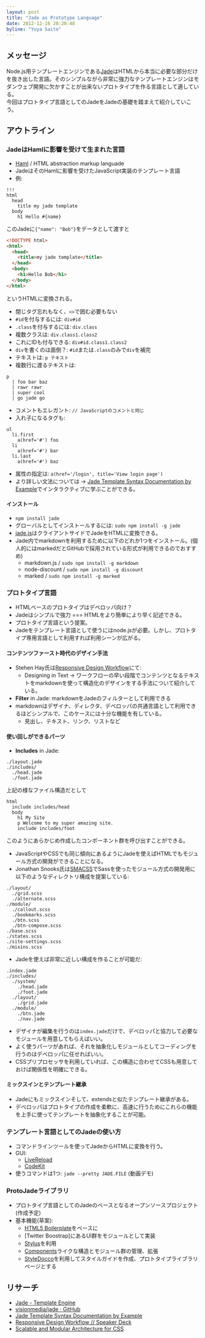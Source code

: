 ```yaml
---
layout: post
title: "Jade as Prototype Language"
date: 2012-12-16 20:20:48
byline: "Yuya Saito"
---
```


## メッセージ

Node.js用テンプレートエンジンである[Jade](http://jade-lang.com/)はHTMLから本当に必要な部分だけを抜き出した言語。そのシンプルながら非常に強力なテンプレートエンジンはモダンウェブ開発に欠かすことが出来ないプロトタイプを作る言語として適している。  
今回はプロトタイプ言語としてのJadeをJadeの基礎を踏まえて紹介していこう。

## アウトライン

### JadeはHamlに影響を受けて生まれた言語

- [Haml](http://haml.info/) / HTML abstraction markup languade
- JadeはそのHamlに影響を受けたJavaScript実装のテンプレート言語
- 例:

~~~jade
!!!
html
  head
    title my jade template
  body
    h1 Hello #{name}
~~~

このJadeに`{"name": "Bob"}`をデータとして渡すと

~~~html
<!DOCTYPE html>
<html>
  <head>
    <title>my jade template</title>
  </head>
  <body>
    <h1>Hello Bob</h1>
  </body>
</html>
~~~

というHTMLに変換される。

- 閉じタグ忘れもなく、`<>`で囲む必要もない
- `#id`を付与するには: `div#id`
- `.class`を付与するには: `div.class`
- 複数クラスは: `div.class1.class2`
- これにIDも付与できる: `div#id.class1.class2`
- `div`を書くのは面倒？: `#id`または`.class`のみで`div`を補完
- テキストは: `p テキスト`
- 複数行に渡るテキストは:

~~~jade
p
  | foo bar baz
  | rawr rawr
  | super cool
  | go jade go
~~~

- コメントもエレガント: `// JavaScriptのコメントと同じ`
- 入れ子になるタグも:

~~~jade
ul
  li.first
    a(href='#') foo
  li
    a(href='#') bar
  li.last
    a(href='#') baz
~~~

- 属性の指定は: `a(href='/login', title='View login page')`
- より詳しい文法については → [Jade Template Syntax Documentation by Example](http://naltatis.github.com/jade-syntax-docs/)でインタラクティブに学ぶことができる。

#### インストール

- `npm install jade`
- グローバルとしてインストールするには: `sudo npm install -g jade`
- [jade.js](https://github.com/visionmedia/jade/blob/master/jade.js)はクライアントサイドでJadeをHTMLに変換できる。
- Jade内でmarkdownを利用するために以下のどれか1つをインストール。(個人的にはmarkedだとGitHubで採用されている形式が利用できるのでおすすめ)
	- markdown.js / `sudo npm install -g markdown`
	- node-discount / `sudo npm install -g discount`
	- marked / `sudo npm install -g marked`

### プロトタイプ言語

- HTMLベースのプロトタイプはデベロッパ向け？
- Jadeはシンプルで強力 === HTMLをより簡単により早く記述できる。
- プロトタイプ言語という提案。
- Jadeをテンプレート言語として使うにはnode.jsが必要。しかし、プロトタイプ専用言語として利用すれば利用シーンが広がる。

#### コンテンツファースト時代のデザイン手法

- Stehen Hay氏は[Responsive Design Workflow](https://speakerdeck.com/stephenhay/responsive-design-workflow)にて:
	- Designing in Text → ワークフローの早い段階でコンテンツとなるテキストをmarkdownを使って構造化のデザインをする手法について紹介している。
- **Filter** in Jade: markdownをJadeのフィルターとして利用できる
- markdownはデザイナ、ディレクタ、デベロッパの共通言語として利用できるほどシンプルで、このケースには十分な機能を有している。
	- 見出し、テキスト、リンク、リストなど

#### 使い回しができるパーツ

- **Includes** in Jade: 

~~~text
./layout.jade
./includes/
  ./head.jade
  ./foot.jade
~~~

上記の様なファイル構造だとして   

~~~jade
html
  include includes/head
  body
    h1 My Site
    p Welcome to my super amazing site.
    include includes/foot
~~~

このようにあらかじめ作成したコンポーネント群を呼び出すことができる。

- JavaScriptやCSSでも同じ傾向にあるようにJadeを使えばHTMLでもモジュール方式の開発ができることになる。
- Jonathan Snooks氏は[SMACSS](https://smacss.com/)でSassを使ったモジュール方式の開発用に以下のようなディレクトリ構成を提案している:

~~~text
./layout/
  ./grid.scss
  ./alternate.scss
./module/
  ./callout.scss
  ./bookmarks.scss
  ./btn.scss
  ./btn-compose.scss
./base.scss
./states.scss
./site-settings.scss
./mixins.scss
~~~

- Jadeを使えば非常に近しい構成を作ることが可能だ:

~~~text
.index.jade
./includes/
  ./system/
    ./head.jade
    ./foot.jade
  ./layout/
    ./grid.jade
  ./module/
    ./btn.jade
    ./nav.jade
~~~

- デザイナが編集を行うのは`index.jade`だけで、デベロッパと協力して必要なモジュールを用意してもらえばいい。
- よく使うパーツがあれば、それを抽象化しモジュールとしてコーディングを行うのはデベロッパに任せればいい。
- CSSプリプロセッサを利用していれば、この構造に合わせてCSSも用意しておけば関係性を明確にできる。

#### ミックスインとテンプレート継承

- Jadeにもミックスインそして、extendsと似たテンプレート継承がある。  
- デベロッパはプロトタイプの作成を柔軟に、高速に行うためにこれらの機能を上手に使ってテンプレートを抽象化することが可能。

### テンプレート言語としてのJadeの使い方

- コマンドラインツールを使ってJadeからHTMLに変換を行う。
- GUI:
	- [LiveReload](http://livereload.com/)
	- [CodeKit](http://incident57.com/codekit/)
- 使うコマンドは1つ: `jade --pretty JADE.FILE` (動画デモ)

### ProtoJadeライブラリ

- プロトタイプ言語としてのJadeのベースとなるオープンソースプロジェクト (作成予定)
- 基本機能(草案):
	- [HTML5 Boilerplate](http://html5boilerplate.com/)をベースに
	- [Twitter Boostrap]にあるUI群をモジュールとして実装
	- [Stylus](http://learnboost.github.com/stylus/)を利用
	- [Components](http://tjholowaychuk.com/post/27984551477/components)ライクな構造とモジュール群の管理、拡張
	- [StyleDocco](http://jacobrask.github.com/styledocco/)を利用してスタイルガイドを作成、プロトタイプライブラリページとする

## リサーチ

- [Jade - Template Engine](http://jade-lang.com/)
- [visionmedia/jade · GitHub](https://github.com/visionmedia/jade#readme)
- [Jade Template Syntax Documentation by Example](http://naltatis.github.com/jade-syntax-docs/)
- [Responsive Design Workflow // Speaker Deck](https://speakerdeck.com/stephenhay/responsive-design-workflow)
- [Scalable and Modular Architecture for CSS](https://smacss.com/)
